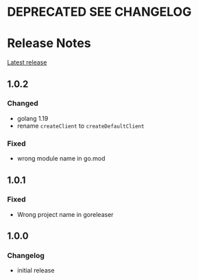 # DEPRECATED SEE CHANGELOG

# Release Notes

[Latest release](https://github.com/allaman/chkRedis/releases/latest)

## 1.0.2

### Changed

- golang 1.19
- rename `createClient` to `createDefaultClient`

### Fixed

- wrong module name in go.mod

## 1.0.1

### Fixed

- Wrong project name in goreleaser

## 1.0.0

### Changelog

- initial release
